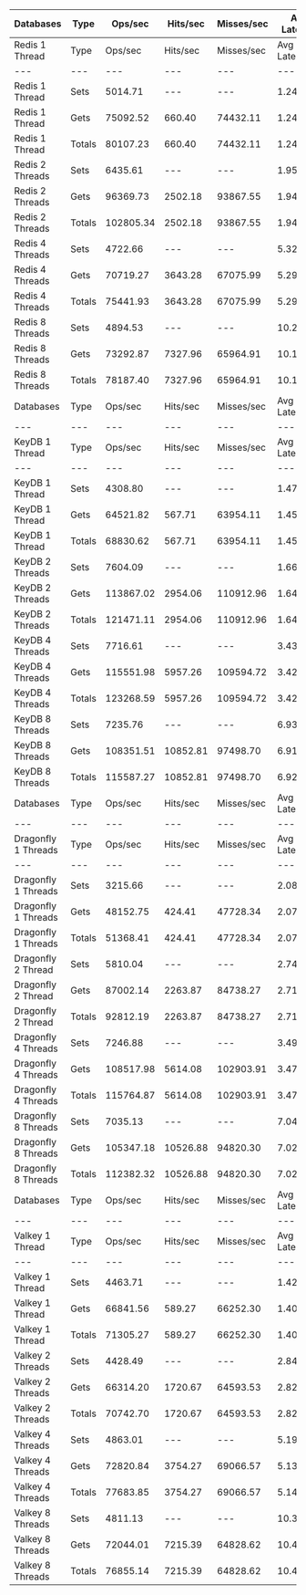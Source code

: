 | Databases | Type | Ops/sec | Hits/sec | Misses/sec | Avg Latency | p50 Latency | p99 Latency | p99.9 Latency | KB/sec |
| --- | --- | --- | --- | --- | --- | --- | --- | --- | --- |
| Redis 1 Thread | Type | Ops/sec | Hits/sec | Misses/sec | Avg Latency | p50 Latency | p99 Latency | p99.9 Latency | KB/sec |
| --- | --- | --- | --- | --- | --- | --- | --- | --- | --- |
Redis 1 Thread | Sets | 5014.71 | --- | --- | 1.24815 | 1.23100 | 2.28700 | 5.18300 | 2741.64 |
Redis 1 Thread | Gets | 75092.52 | 660.40 | 74432.11 | 1.24817 | 1.23100 | 2.28700 | 5.50300 | 3253.79 |
Redis 1 Thread | Totals | 80107.23 | 660.40 | 74432.11 | 1.24817 | 1.23100 | 2.28700 | 5.50300 | 5995.42 |
Redis 2 Threads | Sets | 6435.61 | --- | --- | 1.95430 | 1.93500 | 2.71900 | 9.47100 | 3518.48 |
Redis 2 Threads | Gets | 96369.73 | 2502.18 | 93867.55 | 1.94437 | 1.91900 | 2.67100 | 9.79100 | 5007.93 |
Redis 2 Threads | Totals | 102805.34 | 2502.18 | 93867.55 | 1.94499 | 1.92700 | 2.67100 | 9.79100 | 8526.41 |
Redis 4 Threads | Sets | 4722.66 | --- | --- | 5.32218 | 5.27900 | 9.08700 | 17.02300 | 2581.98 |
Redis 4 Threads | Gets | 70719.27 | 3643.28 | 67075.99 | 5.29148 | 5.24700 | 9.08700 | 17.79100 | 4583.84 |
Redis 4 Threads | Totals | 75441.93 | 3643.28 | 67075.99 | 5.29340 | 5.24700 | 9.08700 | 17.79100 | 7165.82 |
Redis 8 Threads | Sets | 4894.53 | --- | --- | 10.22923 | 10.04700 | 20.60700 | 46.33500 | 2675.94 |
Redis 8 Threads | Gets | 73292.87 | 7327.96 | 65964.91 | 10.18424 | 9.98300 | 21.37500 | 45.31100 | 6537.11 |
Redis 8 Threads | Totals | 78187.40 | 7327.96 | 65964.91 | 10.18705 | 9.98300 | 21.37500 | 45.31100 | 9213.05 |
| Databases | Type | Ops/sec | Hits/sec | Misses/sec | Avg Latency | p50 Latency | p99 Latency | p99.9 Latency | KB/sec |
| --- | --- | --- | --- | --- | --- | --- | --- | --- | --- |
| KeyDB 1 Thread | Type | Ops/sec | Hits/sec | Misses/sec | Avg Latency | p50 Latency | p99 Latency | p99.9 Latency | KB/sec |
| --- | --- | --- | --- | --- | --- | --- | --- | --- | --- |
KeyDB 1 Thread | Sets | 4308.80 | --- | --- | 1.47686 | 1.43900 | 2.31900 | 7.93500 | 2355.70 |
KeyDB 1 Thread | Gets | 64521.82 | 567.71 | 63954.11 | 1.45105 | 1.43100 | 2.25500 | 5.82300 | 2795.89 |
KeyDB 1 Thread | Totals | 68830.62 | 567.71 | 63954.11 | 1.45267 | 1.43100 | 2.25500 | 6.33500 | 5151.59 |
KeyDB 2 Threads | Sets | 7604.09 | --- | --- | 1.66672 | 1.52700 | 4.19100 | 10.04700 | 4157.31 |
KeyDB 2 Threads | Gets | 113867.02 | 2954.06 | 110912.96 | 1.64397 | 1.51900 | 3.67900 | 10.04700 | 5915.97 |
KeyDB 2 Threads | Totals | 121471.11 | 2954.06 | 110912.96 | 1.64539 | 1.51900 | 3.71100 | 10.04700 | 10073.28 |
KeyDB 4 Threads | Sets | 7716.61 | --- | --- | 3.43417 | 3.31100 | 7.80700 | 16.63900 | 4218.83 |
KeyDB 4 Threads | Gets | 115551.98 | 5957.26 | 109594.72 | 3.42805 | 3.31100 | 7.77500 | 16.63900 | 7491.95 |
KeyDB 4 Threads | Totals | 123268.59 | 5957.26 | 109594.72 | 3.42843 | 3.31100 | 7.77500 | 16.63900 | 11710.78 |
KeyDB 8 Threads | Sets | 7235.76 | --- | --- | 6.93758 | 6.55900 | 17.79100 | 49.66300 | 3955.94 |
KeyDB 8 Threads | Gets | 108351.51 | 10852.81 | 97498.70 | 6.91961 | 6.55900 | 17.40700 | 48.89500 | 9673.91 |
KeyDB 8 Threads | Totals | 115587.27 | 10852.81 | 97498.70 | 6.92073 | 6.55900 | 17.40700 | 48.89500 | 13629.85 |
| Databases | Type | Ops/sec | Hits/sec | Misses/sec | Avg Latency | p50 Latency | p99 Latency | p99.9 Latency | KB/sec |
| --- | --- | --- | --- | --- | --- | --- | --- | --- | --- |
| Dragonfly 1 Threads | Type | Ops/sec | Hits/sec | Misses/sec | Avg Latency | p50 Latency | p99 Latency | p99.9 Latency | KB/sec |
| --- | --- | --- | --- | --- | --- | --- | --- | --- | --- |
Dragonfly 1 Threads | Sets | 3215.66 | --- | --- | 2.08530 | 1.83900 | 4.63900 | 8.89500 | 1758.06 |
Dragonfly 1 Threads | Gets | 48152.75 | 424.41 | 47728.34 | 2.07776 | 1.83900 | 4.54300 | 8.19100 | 2086.94 |
Dragonfly 1 Threads | Totals | 51368.41 | 424.41 | 47728.34 | 2.07823 | 1.83900 | 4.54300 | 8.25500 | 3845.00 |
Dragonfly 2 Thread | Sets | 5810.04 | --- | --- | 2.74579 | 2.65500 | 7.87100 | 20.86300 | 3176.47 |
Dragonfly 2 Thread | Gets | 87002.14 | 2263.87 | 84738.27 | 2.71012 | 2.65500 | 7.48700 | 14.07900 | 4523.61 |
Dragonfly 2 Thread | Totals | 92812.19 | 2263.87 | 84738.27 | 2.71235 | 2.65500 | 7.51900 | 14.39900 | 7700.08 |
Dragonfly 4 Threads | Sets | 7246.88 | --- | --- | 3.49549 | 3.64700 | 8.57500 | 18.17500 | 3962.02 |
Dragonfly 4 Threads | Gets | 108517.98 | 5614.08 | 102903.91 | 3.47752 | 3.63100 | 8.44700 | 18.17500 | 7045.67 |
Dragonfly 4 Threads | Totals | 115764.87 | 5614.08 | 102903.91 | 3.47864 | 3.63100 | 8.44700 | 18.17500 | 11007.69 |
Dragonfly 8 Threads | Sets | 7035.13 | --- | --- | 7.04539 | 6.62300 | 22.52700 | 58.62300 | 3846.25 |
Dragonfly 8 Threads | Gets | 105347.18 | 10526.88 | 94820.30 | 7.02525 | 6.62300 | 22.78300 | 58.62300 | 9393.10 |
Dragonfly 8 Threads | Totals | 112382.32 | 10526.88 | 94820.30 | 7.02651 | 6.62300 | 22.78300 | 58.62300 | 13239.35 |
| Databases | Type | Ops/sec | Hits/sec | Misses/sec | Avg Latency | p50 Latency | p99 Latency | p99.9 Latency | KB/sec |
| --- | --- | --- | --- | --- | --- | --- | --- | --- | --- |
| Valkey 1 Thread | Type | Ops/sec | Hits/sec | Misses/sec | Avg Latency | p50 Latency | p99 Latency | p99.9 Latency | KB/sec |
| --- | --- | --- | --- | --- | --- | --- | --- | --- | --- |
Valkey 1 Thread | Sets | 4463.71 | --- | --- | 1.42927 | 1.41500 | 2.68700 | 10.81500 | 2440.39 |
Valkey 1 Thread | Gets | 66841.56 | 589.27 | 66252.30 | 1.40032 | 1.41500 | 2.33500 | 5.82300 | 2896.99 |
Valkey 1 Thread | Totals | 71305.27 | 589.27 | 66252.30 | 1.40214 | 1.41500 | 2.33500 | 6.39900 | 5337.38 |
Valkey 2 Threads | Sets | 4428.49 | --- | --- | 2.84240 | 2.54300 | 7.07100 | 14.20700 | 2421.15 |
Valkey 2 Threads | Gets | 66314.20 | 1720.67 | 64593.53 | 2.82389 | 2.52700 | 6.75100 | 12.99100 | 3445.50 |
Valkey 2 Threads | Totals | 70742.70 | 1720.67 | 64593.53 | 2.82504 | 2.52700 | 6.75100 | 13.11900 | 5866.65 |
Valkey 4 Threads | Sets | 4863.01 | --- | --- | 5.19014 | 5.11900 | 9.53500 | 20.47900 | 2658.71 |
Valkey 4 Threads | Gets | 72820.84 | 3754.27 | 69066.57 | 5.13900 | 5.08700 | 7.35900 | 19.07100 | 4721.43 |
Valkey 4 Threads | Totals | 77683.85 | 3754.27 | 69066.57 | 5.14220 | 5.08700 | 7.51900 | 19.19900 | 7380.13 |
Valkey 8 Threads | Sets | 4811.13 | --- | --- | 10.36843 | 10.11100 | 23.55100 | 48.89500 | 2630.34 |
Valkey 8 Threads | Gets | 72044.01 | 7215.39 | 64828.62 | 10.40581 | 10.11100 | 25.59900 | 48.38300 | 6431.90 |
Valkey 8 Threads | Totals | 76855.14 | 7215.39 | 64828.62 | 10.40347 | 10.11100 | 25.34300 | 48.38300 | 9062.25 |
